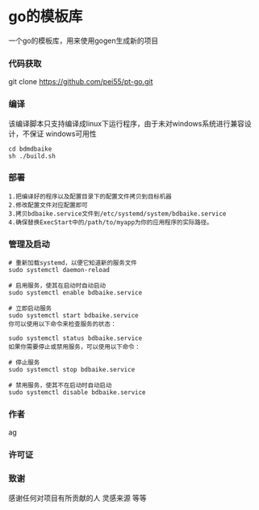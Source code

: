 # go的模板库

一个go的模板库，用来使用gogen生成新的项目


### 代码获取

git clone https://github.com/pei55/pt-go.git

### 编译
该编译脚本只支持编译成linux下运行程序，由于未对windows系统进行兼容设计，不保证
windows可用性
``` shell
cd bdmdbaike
sh ./build.sh
```
### 部署
    1.把编译好的程序以及配置目录下的配置文件拷贝到目标机器
    2.修改配置文件对应配置即可
    3.拷贝bdbaike.service文件到/etc/systemd/system/bdbaike.service
    4.确保替换ExecStart中的/path/to/myapp为你的应用程序的实际路径。

### 管理及启动
```text
# 重新加载systemd，以便它知道新的服务文件
sudo systemctl daemon-reload

# 启用服务，使其在启动时自动启动
sudo systemctl enable bdbaike.service

# 立即启动服务
sudo systemctl start bdbaike.service
你可以使用以下命令来检查服务的状态：

sudo systemctl status bdbaike.service
如果你需要停止或禁用服务，可以使用以下命令：

# 停止服务
sudo systemctl stop bdbaike.service

# 禁用服务，使其不在启动时自动启动
sudo systemctl disable bdbaike.service
```


### 作者
ag

### 许可证

### 致谢
感谢任何对项目有所贡献的人
灵感来源
等等

